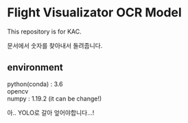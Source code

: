 # Flight Visualizator OCR Model
This repository is for KAC.

문서에서 숫자를 찾아내서 돌려줍니다.

## environment
python(conda) : 3.6   
opencv   
numpy : 1.19.2 (it can be change!)   

아.. YOLO로 갈아 엎어야합니다...!
